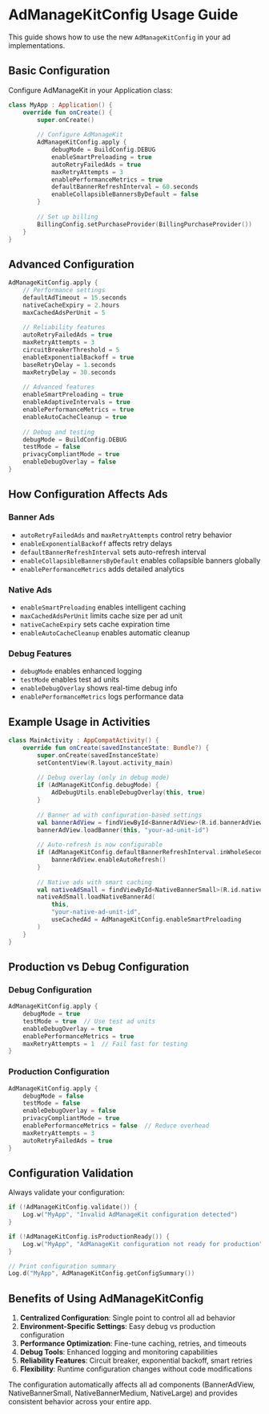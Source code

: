 # AdManageKitConfig Usage Guide

This guide shows how to use the new `AdManageKitConfig` in your ad implementations.

## Basic Configuration

Configure AdManageKit in your Application class:

```kotlin
class MyApp : Application() {
    override fun onCreate() {
        super.onCreate()
        
        // Configure AdManageKit
        AdManageKitConfig.apply {
            debugMode = BuildConfig.DEBUG
            enableSmartPreloading = true
            autoRetryFailedAds = true
            maxRetryAttempts = 3
            enablePerformanceMetrics = true
            defaultBannerRefreshInterval = 60.seconds
            enableCollapsibleBannersByDefault = false
        }
        
        // Set up billing
        BillingConfig.setPurchaseProvider(BillingPurchaseProvider())
    }
}
```

## Advanced Configuration

```kotlin
AdManageKitConfig.apply {
    // Performance settings
    defaultAdTimeout = 15.seconds
    nativeCacheExpiry = 2.hours
    maxCachedAdsPerUnit = 5
    
    // Reliability features
    autoRetryFailedAds = true
    maxRetryAttempts = 3
    circuitBreakerThreshold = 5
    enableExponentialBackoff = true
    baseRetryDelay = 1.seconds
    maxRetryDelay = 30.seconds
    
    // Advanced features
    enableSmartPreloading = true
    enableAdaptiveIntervals = true
    enablePerformanceMetrics = true
    enableAutoCacheCleanup = true
    
    // Debug and testing
    debugMode = BuildConfig.DEBUG
    testMode = false
    privacyCompliantMode = true
    enableDebugOverlay = false
}
```

## How Configuration Affects Ads

### Banner Ads
- `autoRetryFailedAds` and `maxRetryAttempts` control retry behavior
- `enableExponentialBackoff` affects retry delays
- `defaultBannerRefreshInterval` sets auto-refresh interval
- `enableCollapsibleBannersByDefault` enables collapsible banners globally
- `enablePerformanceMetrics` adds detailed analytics

### Native Ads
- `enableSmartPreloading` enables intelligent caching
- `maxCachedAdsPerUnit` limits cache size per ad unit
- `nativeCacheExpiry` sets cache expiration time
- `enableAutoCacheCleanup` enables automatic cleanup

### Debug Features
- `debugMode` enables enhanced logging
- `testMode` enables test ad units
- `enableDebugOverlay` shows real-time debug info
- `enablePerformanceMetrics` logs performance data

## Example Usage in Activities

```kotlin
class MainActivity : AppCompatActivity() {
    override fun onCreate(savedInstanceState: Bundle?) {
        super.onCreate(savedInstanceState)
        setContentView(R.layout.activity_main)
        
        // Debug overlay (only in debug mode)
        if (AdManageKitConfig.debugMode) {
            AdDebugUtils.enableDebugOverlay(this, true)
        }
        
        // Banner ad with configuration-based settings
        val bannerAdView = findViewById<BannerAdView>(R.id.bannerAdView)
        bannerAdView.loadBanner(this, "your-ad-unit-id")
        
        // Auto-refresh is now configurable
        if (AdManageKitConfig.defaultBannerRefreshInterval.inWholeSeconds >= 30) {
            bannerAdView.enableAutoRefresh()
        }
        
        // Native ads with smart caching
        val nativeAdSmall = findViewById<NativeBannerSmall>(R.id.nativeAdSmall)
        nativeAdSmall.loadNativeBannerAd(
            this, 
            "your-native-ad-unit-id", 
            useCachedAd = AdManageKitConfig.enableSmartPreloading
        )
    }
}
```

## Production vs Debug Configuration

### Debug Configuration
```kotlin
AdManageKitConfig.apply {
    debugMode = true
    testMode = true  // Use test ad units
    enableDebugOverlay = true
    enablePerformanceMetrics = true
    maxRetryAttempts = 1  // Fail fast for testing
}
```

### Production Configuration
```kotlin
AdManageKitConfig.apply {
    debugMode = false
    testMode = false
    enableDebugOverlay = false
    privacyCompliantMode = true
    enablePerformanceMetrics = false  // Reduce overhead
    maxRetryAttempts = 3
    autoRetryFailedAds = true
}
```

## Configuration Validation

Always validate your configuration:

```kotlin
if (!AdManageKitConfig.validate()) {
    Log.w("MyApp", "Invalid AdManageKit configuration detected")
}

if (!AdManageKitConfig.isProductionReady()) {
    Log.w("MyApp", "AdManageKit configuration not ready for production")
}

// Print configuration summary
Log.d("MyApp", AdManageKitConfig.getConfigSummary())
```

## Benefits of Using AdManageKitConfig

1. **Centralized Configuration**: Single point to control all ad behavior
2. **Environment-Specific Settings**: Easy debug vs production configuration
3. **Performance Optimization**: Fine-tune caching, retries, and timeouts
4. **Debug Tools**: Enhanced logging and monitoring capabilities
5. **Reliability Features**: Circuit breaker, exponential backoff, smart retries
6. **Flexibility**: Runtime configuration changes without code modifications

The configuration automatically affects all ad components (BannerAdView, NativeBannerSmall, NativeBannerMedium, NativeLarge) and provides consistent behavior across your entire app.